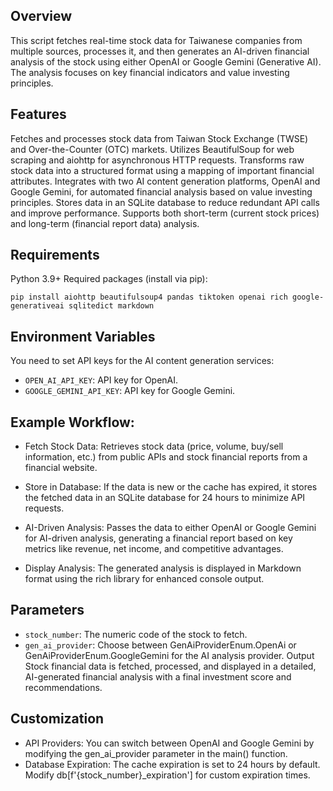 ## Overview
This script fetches real-time stock data for Taiwanese companies from multiple sources, processes it, and then generates an AI-driven financial analysis of the stock using either OpenAI or Google Gemini (Generative AI). The analysis focuses on key financial indicators and value investing principles.

## Features
Fetches and processes stock data from Taiwan Stock Exchange (TWSE) and Over-the-Counter (OTC) markets.
Utilizes BeautifulSoup for web scraping and aiohttp for asynchronous HTTP requests.
Transforms raw stock data into a structured format using a mapping of important financial attributes.
Integrates with two AI content generation platforms, OpenAI and Google Gemini, for automated financial analysis based on value investing principles.
Stores data in an SQLite database to reduce redundant API calls and improve performance.
Supports both short-term (current stock prices) and long-term (financial report data) analysis.

## Requirements
Python 3.9+
Required packages (install via pip):
```
pip install aiohttp beautifulsoup4 pandas tiktoken openai rich google-generativeai sqlitedict markdown
```

## Environment Variables
You need to set API keys for the AI content generation services:

- `OPEN_AI_API_KEY`: API key for OpenAI.
- `GOOGLE_GEMINI_API_KEY`: API key for Google Gemini.

## Example Workflow:
- Fetch Stock Data: Retrieves stock data (price, volume, buy/sell information, etc.) from public APIs and stock financial reports from a financial website.

- Store in Database: If the data is new or the cache has expired, it stores the fetched data in an SQLite database for 24 hours to minimize API requests.

- AI-Driven Analysis: Passes the data to either OpenAI or Google Gemini for AI-driven analysis, generating a financial report based on key metrics like revenue, net income, and competitive advantages.

- Display Analysis: The generated analysis is displayed in Markdown format using the rich library for enhanced console output.

## Parameters
- `stock_number`: The numeric code of the stock to fetch.
- `gen_ai_provider`: Choose between GenAiProviderEnum.OpenAi or GenAiProviderEnum.GoogleGemini for the AI analysis provider.
Output
Stock financial data is fetched, processed, and displayed in a detailed, AI-generated financial analysis with a final investment score and recommendations.

## Customization
- API Providers: You can switch between OpenAI and Google Gemini by modifying the gen_ai_provider parameter in the main() function.
- Database Expiration: The cache expiration is set to 24 hours by default. Modify db[f'{stock_number}_expiration'] for custom expiration times.
